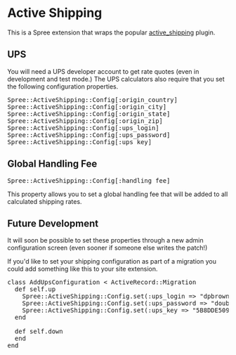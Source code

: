 Active Shipping
===============

This is a Spree extension that wraps the popular [active_shipping](http://github.com/Shopify/active_shipping/tree/master) plugin.

UPS 
---

You will need a UPS developer account to get rate quotes (even in development and test mode.)  The UPS calculators also require that you set the following configuration properties.

<pre>
Spree::ActiveShipping::Config[:origin_country]
Spree::ActiveShipping::Config[:origin_city]
Spree::ActiveShipping::Config[:origin_state]
Spree::ActiveShipping::Config[:origin_zip]
Spree::ActiveShipping::Config[:ups_login]
Spree::ActiveShipping::Config[:ups_password]
Spree::ActiveShipping::Config[:ups_key]
</pre>

Global Handling Fee
-------------------

<pre>
Spree::ActiveShipping::Config[:handling_fee]
</pre>

This property allows you to set a global handling fee that will be added to all calculated shipping rates.

Future Development
------------------

It will soon be possible to set these properties through a new admin configuration screen (even sooner if someone else writes the patch!)  

If you'd like to set your shipping configuration as part of a migration you could add something like this to your site extension.

<pre>
class AddUpsConfiguration < ActiveRecord::Migration
  def self.up
    Spree::ActiveShipping::Config.set(:ups_login => "dpbrowning")
    Spree::ActiveShipping::Config.set(:ups_password => "doublewide")
    Spree::ActiveShipping::Config.set(:ups_key => "5B8DDE509EFDA5D6")
  end

  def self.down
  end
end
</pre>
